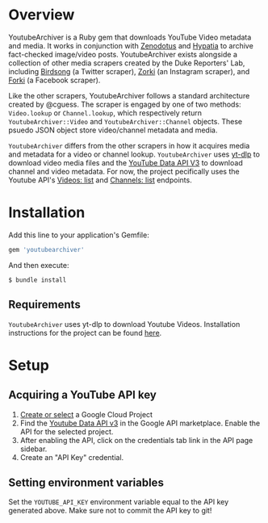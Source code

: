 # Overview

YoutubeArchiver is a Ruby gem that downloads YouTube Video metadata and media. It works in conjunction with [Zenodotus](https://github.com/TechAndCheck/zenodotus) and [Hypatia](https://github.com/TechAndCheck/hypatia) to archive fact-checked image/video posts. YoutubeArchiver exists alongside a collection of other media scrapers created by the Duke Reporters' Lab, including [Birdsong](https://github.com/cguess/birdsong/) (a Twitter scraper), [Zorki](https://github.com/cguess/zorki) (an Instagram scraper), and [Forki](https://github.com/TechAndCheck/forki) (a Facebook scraper). 

Like the other scrapers, YoutubeArchiver follows a standard architecture created by @cguess. The scraper is engaged by one of two methods: `Video.lookup` or `Channel.lookup`, which respectively return `YoutubeArchiver::Video` and `YoutubeArchiver::Channel` objects. These psuedo JSON object store video/channel metadata and media. 

`YoutubeArchiver` differs from the other scrapers in how it acquires media and metadata for a video or channel lookup. `YoutubeArchiver` uses [yt-dlp](https://github.com/yt-dlp/yt-dlp) to download video media files and the [YouTube Data API V3](https://developers.google.com/youtube/v3) to download channel and video metadata. For now, the project pecifically uses the Youtube API's [Videos: list](https://developers.google.com/youtube/v3/docs/videos/list) and [Channels: list](https://developers.google.com/youtube/v3/docs/channels/list) endpoints. 

# Installation

Add this line to your application's Gemfile:

```ruby
gem 'youtubearchiver'
```

And then execute:

    $ bundle install
## Requirements
`YoutubeArchiver` uses yt-dlp to download Youtube Videos. Installation instructions for the project can be found [here](https://github.com/yt-dlp/yt-dlp#installation). 

# Setup

## Acquiring a YouTube API key

1. [Create or select](https://console.cloud.google.com/projectselector2/home/dashboard?authuser=0&supportedpurview=project&pli=1) a Google Cloud Project  
2. Find the [Youtube Data API v3](https://console.cloud.google.com/apis/api/youtube.googleapis.com/metrics?project=multi-scrobble-yt&authuser=0&supportedpurview=project) in the Google API marketplace. Enable the API for the selected project. 
3. After enabling the API, click on the credentials tab link in the API page sidebar. 
4. Create an "API Key" credential. 

## Setting environment variables
Set the `YOUTUBE_API_KEY` environment variable equal to the API key generated above. Make sure not to commit the API key to git!
